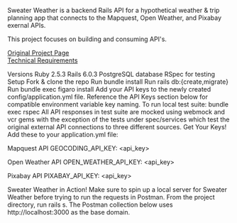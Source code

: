 Sweater Weather is a backend Rails API for a hypothetical weather & trip planning app that connects to the Mapquest, Open Weather, and Pixabay exernal APIs.

This project focuses on building and consuming API's.

[Original Project Page](https://backend.turing.io/module3/projects/sweater_weather/)<br>
[Technical Requirements](https://backend.turing.io/module3/projects/sweater_weather/requirements)

Versions
Ruby 2.5.3
Rails 6.0.3
PostgreSQL database
RSpec for testing
Setup
Fork & clone the repo
Run bundle install
Run rails db:{create,migrate}
Run bundle exec figaro install
Add your API keys to the newly created config/application.yml file. Reference the API Keys section below for compatible environment variable key naming.
To run local test suite: bundle exec rspec
All API responses in test suite are mocked using webmock and vcr gems with the exception of the tests under spec/services which test the original external API connections to three different sources.
Get Your Keys!
Add these to your application.yml file:

Mapquest API
GEOCODING_API_KEY: <api_key>

Open Weather API
OPEN_WEATHER_API_KEY: <api_key>

Pixabay API
PIXABAY_API_KEY: <api_key>

Sweater Weather in Action!
Make sure to spin up a local server for Sweater Weather before trying to run the requests in Postman.
From the project directory, run rails s.
The Postman collection below uses http://localhost:3000 as the base domain.
